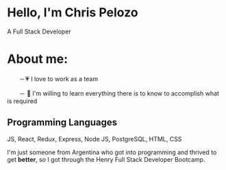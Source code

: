 # Hello, I'm Chris Pelozo

A Full Stack Developer 

# About me:

 　　－💗 I love to work as a team

 　　－ 🚀 I'm willing to learn everything there is to know to accomplish what is required

## Programming Languages

JS, React, Redux, Express, Node JS, PostgreSQL, HTML, CSS

I'm just someone from Argentina who got into programming and thrived to get **better**, so I got through the Henry Full Stack Developer Bootcamp.
